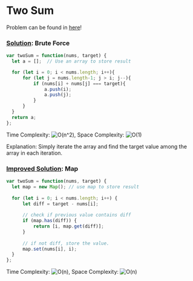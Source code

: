 # Two Sum

Problem can be found in [here](https://leetcode.com/problems/two-sum/)!

### [Solution](/Array/1-TwoSum/solution.js): Brute Force

```javascript
var twoSum = function(nums, target) {
  let a = [];  // Use an array to store result

  for (let i = 0; i < nums.length; i++){
      for (let j = nums.length-1; j > i; j--){
          if (nums[i] + nums[j] === target){
              a.push(i);
              a.push(j);
          }
      }
  }
  return a;
};
```

Time Complexity: ![O(n^2)](<https://latex.codecogs.com/svg.image?\inline&space;O(n^2)>), Space Complexity: ![O(1)](<https://latex.codecogs.com/svg.image?\inline&space;O(1)>)

Explanation: Simply iterate the array and find the target value among the array in each iteration.

### [Improved Solution](/Array/1-TwoSum/betterSolution.js): Map

```javascript
var twoSum = function(nums, target) {
  let map = new Map(); // use map to store result
  
  for (let i = 0; i < nums.length; i++) {
      let diff = target - nums[i];
      
      // check if previous value contains diff
      if (map.has(diff)) {
          return [i, map.get(diff)];
      }
      
      // if not diff, store the value.
      map.set(nums[i], i);
  }
};
```

Time Complexity: ![O(n)](<https://latex.codecogs.com/svg.image?\inline&space;O(n)>), Space Complexity: ![O(n)](<https://latex.codecogs.com/svg.image?\inline&space;O(n)>)

